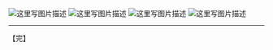 ![这里写图片描述](http://img.blog.csdn.net/20160501094727601)
![这里写图片描述](http://img.blog.csdn.net/20160501094740867)
![这里写图片描述](http://img.blog.csdn.net/20160501094751195)
![这里写图片描述](http://img.blog.csdn.net/20160501094802414)


----------


【完】